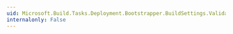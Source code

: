```yaml
---
uid: Microsoft.Build.Tasks.Deployment.Bootstrapper.BuildSettings.Validate
internalonly: False
---
```


